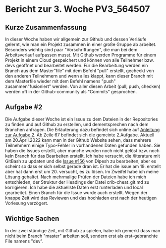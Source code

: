 # Bericht zur 3. Woche PV3_564507
## Kurze Zusammenfassung
In dieser Woche haben wir allgemein zur Github und dessen Verläufe gelernt, wie man ein Projekt zusammen in einer große Gruppe ab arbeitet. Besonders wichtig sind paar "Vorschriftungen", die man bei dem Arbeitsverlauf aufpassen musst.
Mit Github werden Programme für einem Projekt in einem Cloud gespeichert und können von alle Teilnehmer bzw. devs geöffnet und bearbeitet werden.
Für die Bearbeitung werden ein Branch aus dem Master"file" mit dem Befehl "pull" erstellt, gecheckt von den anderen Teilnehmern und wenn alles klappt, kann dieser Branch mit dem Masterfile wieder mit dem Befehl namens "push" zusammen"fusioniert" werden.
Von aller diesen Arbeit (pull, push, checken) werden oft in der Github-community als "Commits" gesprochen.
## Aufgabe #2
Die Aufgabe dieser Woche ist ein Issue zu dem Dateien in der Repositories zu finden und auf Github zu erstellen, und dementsprechen nach dem Branchen anfragen. Die Erläuterung dazu befindet sich online auf [Anleitung zur Aufgabe 2](https://etherpad.wikimedia.org/p/htw-pv3-2022-aufgaben).
Ab Zeile 67 befindet sich die gemeinte 2.Aufgabe.
Aktuell am 20.April.2022 kann man in der Github Website sehen, dass mehrere Teilnehmern einige Typo-Fehler in vorhandenen Daten gefunden haben. Sie haben die Issues erstellt, aber manche wurden noch nicht gelöst bzw. noch kein Branch für das Bearbeiten erstellt.
Ich habe versucht, die /literature mit GitBash zu updaten und die [Issue #156](https://github.com/htw-pv3/literature/issues/155) von Dipesh zu bearbeiten, aber es scheint so dass er sich selbst gerade dran ist. Er hat die issue am 19. erstellt aber hat dann erst um 20. versucht, es zu lösen. Im Zweifel habe ich meine Lösung gehaltet.
Nach mehrmalige Prüfen der Dateien habe ich mich entschieden, der Struktur der Headings der Datei crib-cheat_git.md zu korrigieren.
Ich habe die aktuellste Daten erst runterladen und local gearbeitet. Einen Branch für die Issue wurde auch erstellt. Wegen der knappe Zeit wird das Reviewen und das hochladen erst nach der heutigen Vorlesung verzögert.
## Wichtige Sachen
In der zwei stündige Zeit, mit Github zu spielen, habe ich gemerkt dass man nicht beim Branch "master" arbeiten soll, sondern erst als erst-gebranchte File namens "dev".
